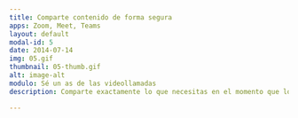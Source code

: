 ```yaml
---
title: Comparte contenido de forma segura
apps: Zoom, Meet, Teams
layout: default
modal-id: 5
date: 2014-07-14
img: 05.gif
thumbnail: 05-thumb.gif
alt: image-alt
modulo: Sé un as de las videollamadas
description: Comparte exactamente lo que necesitas en el momento que lo deseas. Controla qué y cómo compartes contenido en tus sesiones y ten siempre la seguridad de tu privacidad.

---
```


